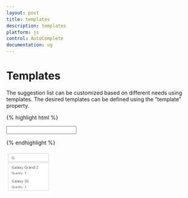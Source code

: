 ```yaml
---
layout: post
title: templates
description: templates
platform: js
control: AutoComplete
documentation: ug
---
```


# Templates

The suggestion list can be customized based on different needs using templates. The desired templates can be defined using the “template” property.

{% highlight html %}


<input type="text" id="autocomplete" />

<script type="text/javascript">

        /* Local Data */
        var mobileList = [
                { pName: "Galaxy Grand 2", quantity: "3" },
            { pName: "Galaxy S6", quantity: "5" },
            { pName: "IPhone S6", quantity: "8" },
            { pName: "Ipod Mini", quantity: "3" }, ];


        $('#autocomplete').ejAutocomplete({
            dataSource: mobileList,
            fields: { text: "pName" },
            template: "<div><div class='product-text'>${pName}</div> <span class='product-quantity' style='font-size:10px'> Quantity : ${quantity}</span></div>"
        });

</script>



{% endhighlight %}



![AutoComplete-Template](template_images\template_img1.png)




